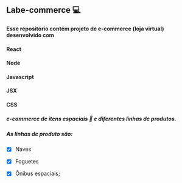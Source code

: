 ## Labe-commerce :computer:
#### Esse repositório contém projeto de e-commerce (loja virtual) desenvolvido com 
#### React 
#### Node
#### Javascript
#### JSX
#### CSS


##### e-commerce de itens espaciais :rocket: e diferentes linhas de produtos. 

##### As linhas de produto são:

- [x] Naves  
- [x] Foguetes   
- [x] Ônibus espaciais;

